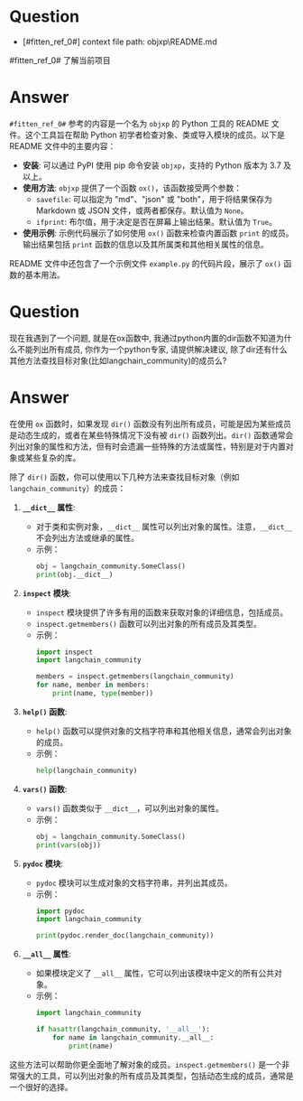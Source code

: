 # Question

- [#fitten_ref_0#] context file path: objxp\README.md

#fitten_ref_0# 了解当前项目

# Answer

`#fitten_ref_0#` 参考的内容是一个名为 `objxp` 的 Python 工具的 README 文件。这个工具旨在帮助 Python 初学者检查对象、类或导入模块的成员。以下是 README 文件中的主要内容：

- **安装**: 可以通过 PyPI 使用 pip 命令安装 `objxp`，支持的 Python 版本为 3.7 及以上。
- **使用方法**: `objxp` 提供了一个函数 `ox()`，该函数接受两个参数：
  - `savefile`: 可以指定为 "md"、"json" 或 "both"，用于将结果保存为 Markdown 或 JSON 文件，或两者都保存。默认值为 `None`。
  - `ifprint`: 布尔值，用于决定是否在屏幕上输出结果。默认值为 `True`。
- **使用示例**: 示例代码展示了如何使用 `ox()` 函数来检查内置函数 `print` 的成员。输出结果包括 `print` 函数的信息以及其所属类和其他相关属性的信息。

README 文件中还包含了一个示例文件 `example.py` 的代码片段，展示了 `ox()` 函数的基本用法。

# Question



现在我遇到了一个问题, 就是在ox函数中, 我通过python内置的dir函数不知道为什么不能列出所有成员, 你作为一个python专家, 请提供解决建议, 除了dir还有什么其他方法查找目标对象(比如langchain_community)的成员么?

# Answer

在使用 `ox` 函数时，如果发现 `dir()` 函数没有列出所有成员，可能是因为某些成员是动态生成的，或者在某些特殊情况下没有被 `dir()` 函数列出。`dir()` 函数通常会列出对象的属性和方法，但有时会遗漏一些特殊的方法或属性，特别是对于内置对象或某些复杂的库。

除了 `dir()` 函数，你可以使用以下几种方法来查找目标对象（例如 `langchain_community`）的成员：

1. **`__dict__` 属性**:
   - 对于类和实例对象，`__dict__` 属性可以列出对象的属性。注意，`__dict__` 不会列出方法或继承的属性。
   - 示例：
     ```python
     obj = langchain_community.SomeClass()
     print(obj.__dict__)
     ```

2. **`inspect` 模块**:
   - `inspect` 模块提供了许多有用的函数来获取对象的详细信息，包括成员。
   - `inspect.getmembers()` 函数可以列出对象的所有成员及其类型。
   - 示例：
     ```python
     import inspect
     import langchain_community

     members = inspect.getmembers(langchain_community)
     for name, member in members:
         print(name, type(member))
     ```

3. **`help()` 函数**:
   - `help()` 函数可以提供对象的文档字符串和其他相关信息，通常会列出对象的成员。
   - 示例：
     ```python
     help(langchain_community)
     ```

4. **`vars()` 函数**:
   - `vars()` 函数类似于 `__dict__`，可以列出对象的属性。
   - 示例：
     ```python
     obj = langchain_community.SomeClass()
     print(vars(obj))
     ```

5. **`pydoc` 模块**:
   - `pydoc` 模块可以生成对象的文档字符串，并列出其成员。
   - 示例：
     ```python
     import pydoc
     import langchain_community

     print(pydoc.render_doc(langchain_community))
     ```

6. **`__all__` 属性**:
   - 如果模块定义了 `__all__` 属性，它可以列出该模块中定义的所有公共对象。
   - 示例：
     ```python
     import langchain_community

     if hasattr(langchain_community, '__all__'):
         for name in langchain_community.__all__:
             print(name)
     ```

这些方法可以帮助你更全面地了解对象的成员。`inspect.getmembers()` 是一个非常强大的工具，可以列出对象的所有成员及其类型，包括动态生成的成员，通常是一个很好的选择。